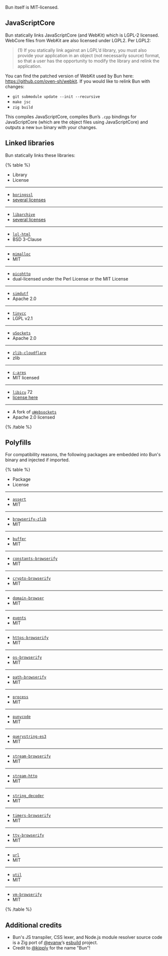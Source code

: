 Bun itself is MIT-licensed.

## JavaScriptCore

Bun statically links JavaScriptCore (and WebKit) which is LGPL-2 licensed. WebCore files from WebKit are also licensed under LGPL2. Per LGPL2:

> (1) If you statically link against an LGPL’d library, you must also provide your application in an object (not necessarily source) format, so that a user has the opportunity to modify the library and relink the application.

You can find the patched version of WebKit used by Bun here: <https://github.com/oven-sh/webkit>. If you would like to relink Bun with changes:

- `git submodule update --init --recursive`
- `make jsc`
- `zig build`

This compiles JavaScriptCore, compiles Bun’s `.cpp` bindings for JavaScriptCore (which are the object files using JavaScriptCore) and outputs a new `bun` binary with your changes.

## Linked libraries

Bun statically links these libraries:

{% table %}

- Library
- License

---

- [`boringssl`](https://boringssl.googlesource.com/boringssl/)
- [several licenses](https://boringssl.googlesource.com/boringssl/+/refs/heads/master/LICENSE)

---

- [`libarchive`](https://github.com/libarchive/libarchive)
- [several licenses](https://github.com/libarchive/libarchive/blob/master/COPYING)

---

- [`lol-html`](https://github.com/cloudflare/lol-html/tree/master/c-api)
- BSD 3-Clause

---

- [`mimalloc`](https://github.com/microsoft/mimalloc)
- MIT

---

- [`picohttp`](https://github.com/h2o/picohttpparser)
- dual-licensed under the Perl License or the MIT License

---

- [`simdutf`](https://github.com/simdutf/simdutf)
- Apache 2.0

---

- [`tinycc`](https://github.com/tinycc/tinycc)
- LGPL v2.1

---

- [`uSockets`](https://github.com/uNetworking/uSockets)
- Apache 2.0

---

- [`zlib-cloudflare`](https://github.com/cloudflare/zlib)
- zlib

---

- [`c-ares`](https://github.com/c-ares/c-ares)
- MIT licensed

---

- [`libicu`](https://github.com/unicode-org/icu) 72
- [license here](https://github.com/unicode-org/icu/blob/main/icu4c/LICENSE)

---

- A fork of [`uWebsockets`](https://github.com/jarred-sumner/uwebsockets)
- Apache 2.0 licensed

{% /table %}

## Polyfills

For compatibility reasons, the following packages are embedded into Bun's binary and injected if imported.

{% table %}

- Package
- License

---

- [`assert`](https://npmjs.com/package/assert)
- MIT

---

- [`browserify-zlib`](https://npmjs.com/package/browserify-zlib)
- MIT

---

- [`buffer`](https://npmjs.com/package/buffer)
- MIT

---

- [`constants-browserify`](https://npmjs.com/package/constants-browserify)
- MIT

---

- [`crypto-browserify`](https://npmjs.com/package/crypto-browserify)
- MIT

---

- [`domain-browser`](https://npmjs.com/package/domain-browser)
- MIT

---

- [`events`](https://npmjs.com/package/events)
- MIT

---

- [`https-browserify`](https://npmjs.com/package/https-browserify)
- MIT

---

- [`os-browserify`](https://npmjs.com/package/os-browserify)
- MIT

---

- [`path-browserify`](https://npmjs.com/package/path-browserify)
- MIT

---

- [`process`](https://npmjs.com/package/process)
- MIT

---

- [`punycode`](https://npmjs.com/package/punycode)
- MIT

---

- [`querystring-es3`](https://npmjs.com/package/querystring-es3)
- MIT

---

- [`stream-browserify`](https://npmjs.com/package/stream-browserify)
- MIT

---

- [`stream-http`](https://npmjs.com/package/stream-http)
- MIT

---

- [`string_decoder`](https://npmjs.com/package/string_decoder)
- MIT

---

- [`timers-browserify`](https://npmjs.com/package/timers-browserify)
- MIT

---

- [`tty-browserify`](https://npmjs.com/package/tty-browserify)
- MIT

---

- [`url`](https://npmjs.com/package/url)
- MIT

---

- [`util`](https://npmjs.com/package/util)
- MIT

---

- [`vm-browserify`](https://npmjs.com/package/vm-browserify)
- MIT

{% /table %}

## Additional credits

- Bun's JS transpiler, CSS lexer, and Node.js module resolver source code is a Zig port of [@evanw](https://github.com/evanw)’s [esbuild](https://github.com/evanw/esbuild) project.
- Credit to [@kipply](https://github.com/kipply) for the name "Bun"!
